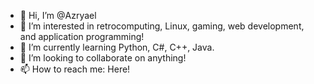 - 👋 Hi, I’m @Azryael
- 👀 I’m interested in retrocomputing, Linux, gaming, web development, and application programming!
- 🌱 I’m currently learning Python, C#, C++, Java.
- 💞️ I’m looking to collaborate on anything!
- 📫 How to reach me: Here!

<!---
Azryael/Azryael is a ✨ special ✨ repository because its `README.md` (this file) appears on your GitHub profile.
You can click the Preview link to take a look at your changes.
--->
